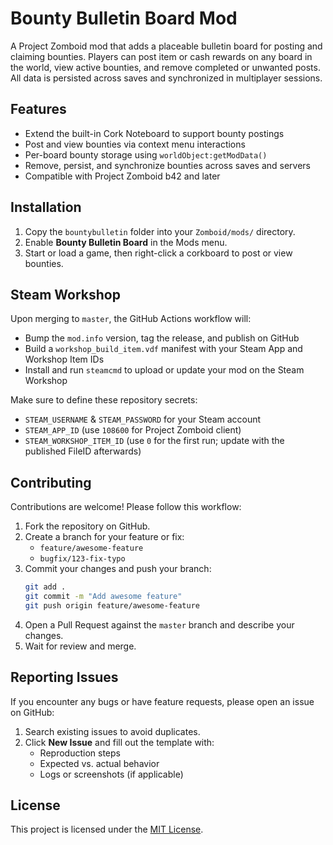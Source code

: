 # Bounty Bulletin Board Mod

A Project Zomboid mod that adds a placeable bulletin board for posting and claiming bounties. Players can post item or cash rewards on any board in the world, view active bounties, and remove completed or unwanted posts. All data is persisted across saves and synchronized in multiplayer sessions.

## Features

- Extend the built-in Cork Noteboard to support bounty postings
- Post and view bounties via context menu interactions
- Per-board bounty storage using `worldObject:getModData()`
- Remove, persist, and synchronize bounties across saves and servers
- Compatible with Project Zomboid b42 and later

## Installation

1. Copy the `bountybulletin` folder into your `Zomboid/mods/` directory.
2. Enable **Bounty Bulletin Board** in the Mods menu.
3. Start or load a game, then right-click a corkboard to post or view bounties.

## Steam Workshop

Upon merging to `master`, the GitHub Actions workflow will:
- Bump the `mod.info` version, tag the release, and publish on GitHub
- Build a `workshop_build_item.vdf` manifest with your Steam App and Workshop Item IDs
- Install and run `steamcmd` to upload or update your mod on the Steam Workshop

Make sure to define these repository secrets:
- `STEAM_USERNAME` & `STEAM_PASSWORD` for your Steam account
- `STEAM_APP_ID` (use `108600` for Project Zomboid client)
- `STEAM_WORKSHOP_ITEM_ID` (use `0` for the first run; update with the published FileID afterwards)

## Contributing

Contributions are welcome! Please follow this workflow:

1. Fork the repository on GitHub.
2. Create a branch for your feature or fix:
   - `feature/awesome-feature`
   - `bugfix/123-fix-typo`
3. Commit your changes and push your branch:
   ```bash
   git add .
   git commit -m "Add awesome feature"
   git push origin feature/awesome-feature
   ```
4. Open a Pull Request against the `master` branch and describe your changes.
5. Wait for review and merge.

## Reporting Issues

If you encounter any bugs or have feature requests, please open an issue on GitHub:

1. Search existing issues to avoid duplicates.
2. Click **New Issue** and fill out the template with:
   - Reproduction steps
   - Expected vs. actual behavior
   - Logs or screenshots (if applicable)

## License

This project is licensed under the [MIT License](LICENSE).

